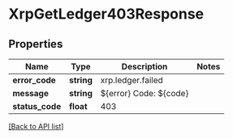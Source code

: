 # XrpGetLedger403Response

## Properties

Name | Type | Description | Notes
------------ | ------------- | ------------- | -------------
**error_code** | **string** | xrp.ledger.failed |
**message** | **string** | ${error} Code: ${code} |
**status_code** | **float** | 403 |

[[Back to API list]](../../README.md#api-endpoints)
